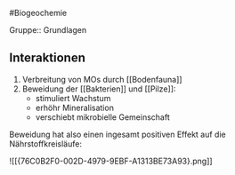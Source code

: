 #Biogeochemie 

Gruppe:: Grundlagen

## Interaktionen

1. Verbreitung von MOs durch [[Bodenfauna]]
2. Beweidung der [[Bakterien]] und [[Pilze]]:
	- stimuliert Wachstum
	- erhöhr Mineralisation
	- verschiebt mikrobielle Gemeinschaft

Beweidung hat also einen ingesamt positiven Effekt auf die Nährstoffkreisläufe:

![[{76C0B2F0-002D-4979-9EBF-A1313BE73A93}.png]]
